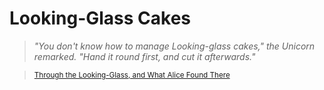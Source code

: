 # Looking-Glass Cakes

> *"You don't know how to manage Looking-glass cakes," the Unicorn remarked. "Hand it round first, and cut it afterwards."*

> <small>[Through the Looking-Glass, and What Alice Found There](https://en.wikisource.org/wiki/Through_the_Looking-Glass,_and_What_Alice_Found_There)</small>
